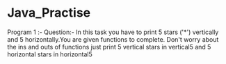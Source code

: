 # Java_Practise
Program 1 :- Question:- In this task you have to print 5 stars ('*') vertically and 5 horizontally.You are given functions to complete. Don't worry about the ins and outs of functions just print 5 vertical stars in vertical5 and 5 horizontal stars in horizontal5
